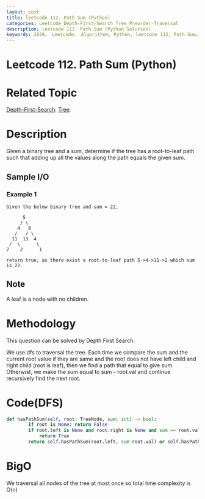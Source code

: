 ```yaml
---
layout: post
title: leetcode 112. Path Sum (Python)
categories: Leetcode Depth-First-Search Tree Preorder-Traversal
description: leetcode 112. Path Sum (Python Solution)
keywords: 2020， Leetcode， Algorithem, Python, leetcode 112, Path Sum, zhenyu, Depth-First-Search, DFS, Depth First Search, Tree, tree
---
```


# Leetcode 112. Path Sum (Python)

# Related Topic
<a href="/categories/#Depth-First-Search" target="_blank"> Depth-First-Search</a>.
<a href="/categories/#Tree" target="_blank"> Tree</a>.

# Description
Given a binary tree and a sum, determine if the tree has a root-to-leaf path such that adding up all the values along the path equals the given sum.

## Sample I/O

### Example 1
```
Given the below binary tree and sum = 22,

      5
     / \
    4   8
   /   / \
  11  13  4
 /  \      \
7    2      1

return true, as there exist a root-to-leaf path 5->4->11->2 which sum is 22.
```

## Note
A leaf is a node with no children.


# Methodology
This question can be solved by Depth First Search.

We use dfs to traversal the tree. Each time we compare the sum and the current root value if they are same and the root does not have left child and right child (root is leaf), then we find a path that equal to give sum. Otherwist, we make the sum equal to sum - root.val and continue recursively find the next root.

# Code(DFS)
```python
def hasPathSum(self, root: TreeNode, sum: int) -> bool:
        if root is None: return False
        if root.left is None and root.right is None and sum == root.val:
            return True
        return self.hasPathSum(root.left, sum-root.val) or self.hasPathSum(root.right, sum-root.val)
```
# BigO
We traversal all nodes of the tree at most once so total time complexity is O(n)
